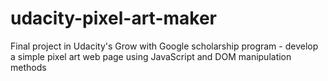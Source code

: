 # udacity-pixel-art-maker
Final project in Udacity's Grow with Google scholarship program - develop a simple pixel art web page using JavaScript and DOM manipulation methods
